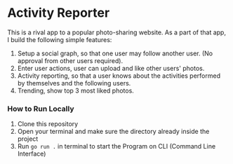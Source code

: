 # Activity Reporter
This is a rival app to a popular photo-sharing website. As a part of that app, I build the following simple features:
1. Setup a social graph, so that one user may follow another user. (No approval from other users required). 
2. Enter user actions, user can upload and like other users' photos. 
3. Activity reporting, so that a user knows about the activities performed by themselves and the following users.
4. Trending, show top 3 most liked photos.

### How to Run Locally
1. Clone this repository
2. Open your terminal and make sure the directory already inside the project 
3. Run `go run .` in terminal to start the Program on CLI (Command Line Interface)
